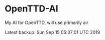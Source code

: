 # OpenTTD-AI
My AI for OpenTTD, will use primarily air

Latest backup: Sun Sep 15 05:37:01 UTC 2019
